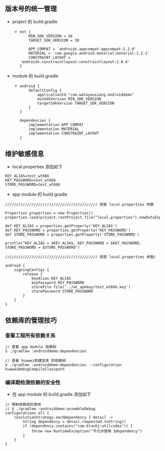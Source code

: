 ## 版本号的统一管理

- project 的 build.gradle 

  - ```
    ext {
        MIN_SDK_VERSION = 16
        TARGET_SDK_VERSION = 30
    
        APP_COMPAT = 'androidx.appcompat:appcompat:1.2.0'
        MATERIAL = 'com.google.android.material:material:1.2.1'
        CONSTRAINT_LAYOUT = 'androidx.constraintlayout:constraintlayout:2.0.4'
    }
    ```

- module 的 build.gradle 

  - ```
    android {
        defaultConfig {
            applicationId "com.watayouxiang.androiddemo"
            minSdkVersion MIN_SDK_VERSION
            targetSdkVersion TARGET_SDK_VERSION
        }
    }
    
    dependencies {
        implementation APP_COMPAT
        implementation MATERIAL
        implementation CONSTRAINT_LAYOUT
    }
    ```



## 维护敏感信息

- local.properties 添加如下

```
KEY_ALIAS=test_wt666
KEY_PASSWORD=test_wt666
STORE_PASSWORD=test_wt666
```

- app module 的 build.gradle

```
////////////////////////////////////////// 获取 local.properties 参数

Properties properties = new Properties()
properties.load(project.rootProject.file("local.properties").newDataInputStream())

def KEY_ALIAS = properties.getProperty('KEY_ALIAS')
def KEY_PASSWORD = properties.getProperty('KEY_PASSWORD')
def STORE_PASSWORD = properties.getProperty('STORE_PASSWORD')

println("KEY_ALIAS = $KEY_ALIAS, KEY_PASSWORD = $KEY_PASSWORD, STORE_PASSWORD = $STORE_PASSWORD")

////////////////////////////////////////// 获取 local.properties 参数/

android {
    signingConfigs {
        release {
            keyAlias KEY_ALIAS
            keyPassword KEY_PASSWORD
            storeFile file('../wt_apkkey/test_wt666.key')
            storePassword STORE_PASSWORD
        }
    }
}
```



## 依赖库的管理技巧

### 查看工程所有依赖关系

```
// 查看 app module 依赖树
$ ./gradlew :androiddemo:dependencies

// 查看 huawei构建变体 的依赖树
$ ./gradlew :androiddemo:dependencies --configuration huaweiDebugCompileClasspath
```



### 编译期检测依赖的安全性

- 在 app module 的 build.gradle 添加如下

```
// 限制依赖库的使用
// $ ./gradlew :androiddemo:assembleDebug
configurations.all {
    resolutionStrategy.eachDependency { detail ->
        String dependency = detail.requested.toString()
        if (dependency.contains("com.blankj:utilcodex")) {
            throw new RuntimeException("不允许使用 $dependency")
        }
    }
}
```